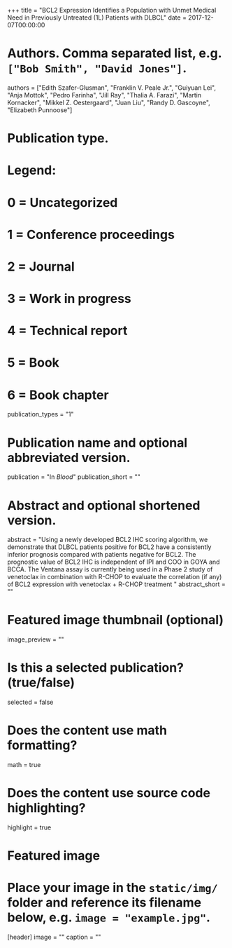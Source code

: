 +++
title = "BCL2 Expression Identifies a Population with Unmet Medical Need in Previously Untreated (1L) Patients with DLBCL"
date = 2017-12-07T00:00:00

# Authors. Comma separated list, e.g. `["Bob Smith", "David Jones"]`.
authors = ["Edith Szafer-Glusman", "Franklin V. Peale Jr.", "Guiyuan Lei", "Anja Mottok", "Pedro Farinha", "Jill Ray", "Thalia A. Farazi", "Martin Kornacker", "Mikkel Z. Oestergaard", "Juan Liu", "Randy D. Gascoyne", "Elizabeth Punnoose"]

# Publication type.
# Legend:
# 0 = Uncategorized
# 1 = Conference proceedings
# 2 = Journal
# 3 = Work in progress
# 4 = Technical report
# 5 = Book
# 6 = Book chapter
publication_types = "1"

# Publication name and optional abbreviated version.
publication = "In *Blood*"
publication_short = ""

# Abstract and optional shortened version.
abstract = "Using a newly developed BCL2 IHC scoring algorithm, we demonstrate that DLBCL patients positive for BCL2 have a consistently inferior prognosis compared with patients negative for BCL2. The prognostic value of BCL2 IHC is independent of IPI and COO in GOYA and BCCA. The Ventana assay is currently being used in a Phase 2 study of venetoclax in combination with R-CHOP to evaluate the correlation (if any) of BCL2 expression with venetoclax + R-CHOP treatment "
abstract_short = ""

# Featured image thumbnail (optional)
image_preview = ""

# Is this a selected publication? (true/false)
selected = false

# Does the content use math formatting?
math = true

# Does the content use source code highlighting?
highlight = true

# Featured image
# Place your image in the `static/img/` folder and reference its filename below, e.g. `image = "example.jpg"`.
[header]
image = ""
caption = ""
